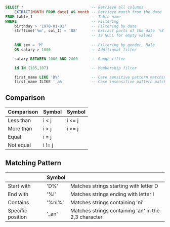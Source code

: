 ```sql
SELECT *                              -- Retrieve all columns
	EXTRACT(MONTH FROM date) AS month -- Retrieve month from the date
FROM table_1                          -- Table name
WHERE                                 -- Filtering
	birthday > '1970-01-01'           -- Filtering by date
	strftime('%m', col_1) = '08'      -- Extract parts of the date '%Y', '%m', '%d'
	                                  -- IS NULL for empty values
	
	AND sex = 'M'                     -- Filtering by gender, Male
	OR salary > 1000                  -- Additional filter

	salary BETWEEN 1000 AND 2000      -- Range filter

	id IN (105,107)                   -- Membership filter

	first_name LIKE 'D%'              -- Case sensitive pattern matching
	first_name ILIKE '_a%'            -- Case insensitive pattern matching
```

## Comparison
| Comparison | Symbol | Symbol |
| ---------- | ------ | ------ |
| Less than  | i < j  | i <= j |
| More than  | i > j  | i >= j |
| Equal      | i = j  |        |
| Not equal  | i != j |        |
## Matching Pattern
|                   | Symbol |                                                      |
| ----------------- | ------ | ---------------------------------------------------- |
| Start with        | 'D%'   | Matches strings starting with letter D               |
| End with          | '%l'   | Matches strings ending with letter l                 |
| Contains          | '%ni%' | Matches strings containing 'ni'                      |
| Specific position | '_an'  | Matches strings containing 'an' in the 2,3 character |
